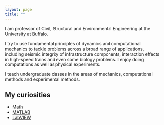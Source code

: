 ```yaml
---
layout: page
title: ""
---
```


I am professor of Civil, Structural and Environmental Engineering at the University at Buffalo.

I try to use fundamental principles of dynamics and computational mechanics to tackle problems 
across a broad range of applications, including seismic integrity of infrastructure components, 
interaction effects in high-speed trains and even some biology problems. 
I enjoy doing computations as well as physical experiments.

I teach undergraduate classes in the areas of mechanics, computational methods and experimental methods.

## My curiosities

- [Math](https://math.stackexchange.com/users/688462/siva)
- [MATLAB](https://www.mathworks.com/matlabcentral/answers/contributors/5516404-siva/questions/?s_tid=gn_mlc_ans_myq)
- [LabVIEW](https://forums.ni.com/t5/user/viewprofilepage/user-id/258806)
